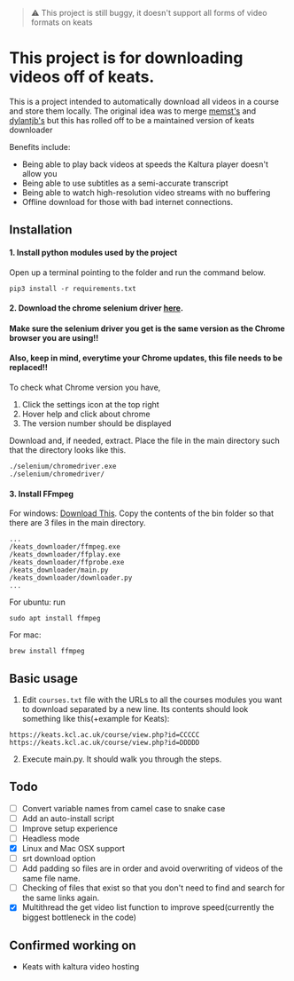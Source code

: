 > :warning: This project is still buggy, it doesn't support all forms of video formats on keats

# This project is for downloading videos off of keats.
This is a project intended to automatically download all videos in a course and store them locally. 
The original idea was to merge [memst's](https://github.com/memst/keats_downloader) and [dylantjb's](https://github.com/dylantjb/keats_downloader) but this has rolled off to be a maintained version of keats downloader 

Benefits include:
- Being able to play back videos at speeds the Kaltura player doesn't allow you
- Being able to use subtitles as a semi-accurate transcript
- Being able to watch high-resolution video streams with no buffering
- Offline download for those with bad internet connections.
 
## Installation
#### 1. Install python modules used by the project
Open up a terminal pointing to the folder and run the command below. 
```
pip3 install -r requirements.txt
```
#### 2. Download the chrome selenium driver [here](https://sites.google.com/a/chromium.org/chromedriver/downloads).

#### **Make sure the selenium driver you get is the same version as the Chrome browser you are using!!**
#### **Also, keep in mind, everytime your Chrome updates, this file needs to be replaced!!**
To check what Chrome version you have, 
 1. Click the settings icon at the top right
 2. Hover help and click about chrome 
 3. The version number should be displayed 

Download and, if needed, extract. Place the file in the main directory such that the directory looks like this. 
```
./selenium/chromedriver.exe
./selenium/chromedriver/
```

#### 3. Install FFmpeg 


For windows: [Download This](https://github.com/BtbN/FFmpeg-Builds/releases). 
Copy the contents of the bin folder so that there are 3 files in the main directory.
```
...
/keats_downloader/ffmpeg.exe
/keats_downloader/ffplay.exe
/keats_downloader/ffprobe.exe
/keats_downloader/main.py
/keats_downloader/downloader.py
...
```

For ubuntu: run 
```
sudo apt install ffmpeg
```

For mac:
```
brew install ffmpeg
```

## Basic usage
1. Edit  `courses.txt` file with the URLs to all the courses modules you want to download separated by a new line. Its contents should look something like this(+example for Keats):
```
https://keats.kcl.ac.uk/course/view.php?id=CCCCC
https://keats.kcl.ac.uk/course/view.php?id=DDDDD
```
2. Execute main.py. It should walk you through the steps. 

## Todo

- [ ] Convert variable names from camel case to snake case
- [ ] Add an auto-install script
- [ ] Improve setup experience
- [ ] Headless mode
- [x] Linux and Mac OSX support
- [ ] srt download option
- [ ] Add padding so files are in order and avoid overwriting of videos of the same file name.
- [ ] Checking of files that exist so that you don't need to find and search for the same links again.
- [x] Multithread the get video list function to improve speed(currently the biggest bottleneck in the code)
## Confirmed working on
 - Keats with kaltura video hosting